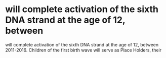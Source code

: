 # will complete activation of the sixth DNA strand at the age of 12, between

will complete activation of the sixth DNA strand at the age of 12, between
2011-2016. Children of the first birth wave will serve as Place Holders, their